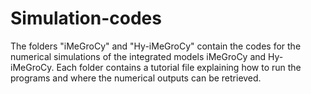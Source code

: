 # Simulation-codes

The folders "iMeGroCy" and "Hy-iMeGroCy" contain the codes for the numerical simulations of the integrated models iMeGroCy and Hy-iMeGroCy. 
Each folder contains a tutorial file explaining how to run the programs and where the numerical outputs can be retrieved. 
